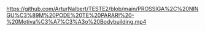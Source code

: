 https://github.com/ArturNalbert/TESTE2/blob/main/PROSSIGA%2C%20NINGU%C3%89M%20PODE%20TE%20PARAR!%20-%20Motiva%C3%A7%C3%A3o%20Bodybuilding.mp4

